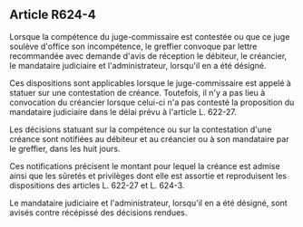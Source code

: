 Article R624-4
----
Lorsque la compétence du juge-commissaire est contestée ou que ce juge soulève
d'office son incompétence, le greffier convoque par lettre recommandée avec
demande d'avis de réception le débiteur, le créancier, le mandataire judiciaire
et l'administrateur, lorsqu'il en a été désigné.

Ces dispositions sont applicables lorsque le juge-commissaire est appelé à
statuer sur une contestation de créance. Toutefois, il n'y a pas lieu à
convocation du créancier lorsque celui-ci n'a pas contesté la proposition du
mandataire judiciaire dans le délai prévu à l'article L. 622-27.

Les décisions statuant sur la compétence ou sur la contestation d'une créance
sont notifiées au débiteur et au créancier ou à son mandataire par le greffier,
dans les huit jours.

Ces notifications précisent le montant pour lequel la créance est admise ainsi
que les sûretés et privilèges dont elle est assortie et reproduisent les
dispositions des articles L. 622-27 et L. 624-3.

Le mandataire judiciaire et l'administrateur, lorsqu'il en a été désigné, sont
avisés contre récépissé des décisions rendues.
